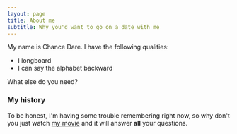 ```yaml
---
layout: page
title: About me
subtitle: Why you'd want to go on a date with me
---
```


My name is Chance Dare. I have the following qualities:

- I longboard
- I can say the alphabet backward

What else do you need?

### My history

To be honest, I'm having some trouble remembering right now, so why don't you just watch [my movie](http://en.wikipedia.org/wiki/The_Princess_Bride_%28film%29) and it will answer **all** your questions.

